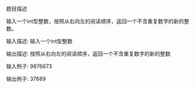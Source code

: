 题目描述

输入一个int型整数，按照从右向左的阅读顺序，返回一个不含重复数字的新的整数。

输入描述:
输入一个int型整数


输出描述:
按照从右向左的阅读顺序，返回一个不含重复数字的新的整数

输入例子:
9876673

输出例子:
37689
